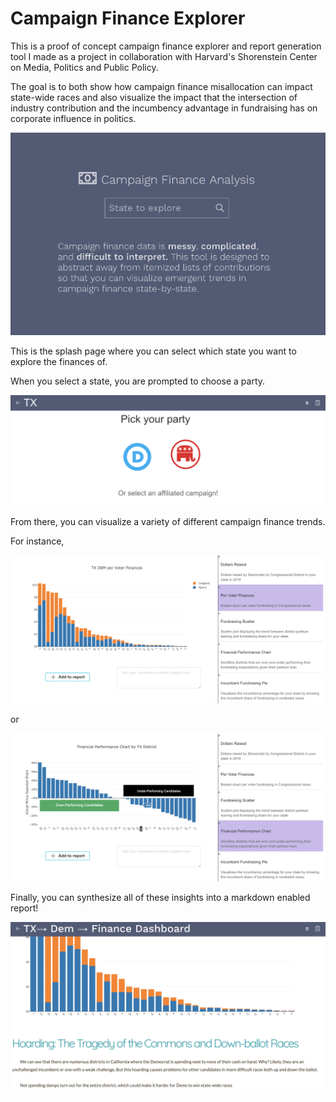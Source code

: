 # Campaign Finance Explorer

This is a proof of concept campaign finance explorer and report generation tool I made as a project in collaboration with Harvard's Shorenstein Center on Media, Politics and Public Policy.

The goal is to both show how campaign finance misallocation can impact state-wide races and also visualize the impact that the intersection of industry contribution and the incumbency advantage in fundraising has on corporate influence in politics. 

![](img/splash.png)

This is the splash page where you can select which state you want to explore the finances of. 

When you select a state, you are prompted to choose a party. 

![](img/partychoice.png)

From there, you can visualize a variety of different campaign finance trends. 

For instance,

![](img/pervoter.png)

or

![](img/perf.png)

Finally, you can synthesize all of these insights into a markdown enabled report!

![](img/report.png)

